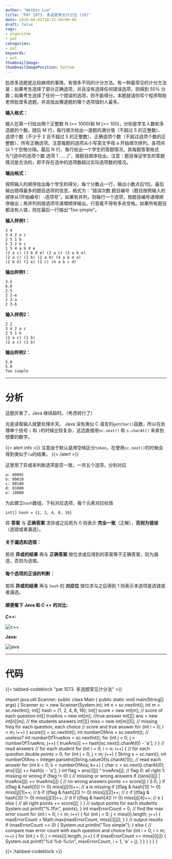 ```yaml
---
author: "Weibin Luo"
title: "PAT 1073. 多选题常见计分法 (20)"
date: 2018-04-01T18:25:50+09:00
draft: false
tags:
- algorithm
- pat
categories:
- pat
keywords:
- pat
thumbnailImage:
thumbnailImagePosition: bottom
---
```


批改多选题是比较麻烦的事情，有很多不同的计分方法。有一种最常见的计分方法是：如果考生选择了部分正确选项，并且没有选择任何错误选项，则得到 50% 分数；如果考生选择了任何一个错误的选项，则不能得分。本题就请你写个程序帮助老师批改多选题，并且指出哪道题的哪个选项错的人最多。

<!--more-->

**输入格式：**

输入在第一行给出两个正整数 N (<= 1000)和 M (<= 100)，分别是学生人数和多选题的个数。随后 M 行，每行顺次给出一道题的满分值（不超过 5 的正整数）、选项个数（不少于 2 且不超过 5 的正整数）、正确选项个数（不超过选项个数的正整数）、所有正确选项。注意每题的选项从小写英文字母 a 开始顺次排列。各项间以 1 个空格分隔。最后 N 行，每行给出一个学生的答题情况，其每题答案格式为“(选中的选项个数 选项 1 ……)”，按题目顺序给出。注意：题目保证学生的答题情况是合法的，即不存在选中的选项数超过实际选项数的情况。

**输出格式：**

按照输入的顺序给出每个学生的得分，每个分数占一行，输出小数点后1位。最后输出错得最多的题目选项的信息，格式为：“错误次数 题目编号（题目按照输入的顺序从1开始编号）-选项号”。如果有并列，则每行一个选项，按题目编号递增顺序输出；再并列则按选项号递增顺序输出。行首尾不得有多余空格。如果所有题目都没有人错，则在最后一行输出“Too simple”。

**输入样例1：**
```
3 4
3 4 2 a c
2 5 1 b
5 3 2 b c
1 5 4 a b d e
(2 a c) (3 b d e) (2 a c) (3 a b e)
(2 a c) (1 b) (2 a b) (4 a b d e)
(2 b d) (1 e) (1 c) (4 a b c d)
```
**输出样例1：**
```
3.5
6.0
2.5
2 2-e
2 3-a
2 3-b
```
**输入样例2：**
```
2 2
3 4 2 a c
2 5 1 b
(2 a c) (1 b)
(2 a c) (1 b)
```
**输出样例2：**
```
5.0
5.0
Too simple
```

---

# 分析

这题厉害了，Java 继续超时。（考虑转行了）

光是读取输入就要处理半天。
Java 没有类似 C 语言的`getChar()`函数，所以在处理单个括号 `(` 和 `)`的时候比较复杂，这边直接用`sc.next()` 和 `s.charAt()` 来拿到想要的数字。

{{< alert info >}}
注意由于默认是用空格区分`token`，在使用`sc.next()`的时候会得到类似于`(a`的结果。
{{< /alert >}}


这里用了异或来判断选项是否一致，一共五个选项，分别对应
```
a: 00001
b: 00010
c: 00100
d: 01000
e: 10000
```
为此建立`hash`数组，下标对应选项，每个元素对应权值
```
int[] hash = {1, 2, 4, 8, 16}
```
将 **答案** 与 **正确答案** 求异或之后若为 0 则表示 **完全一致**（正解），**否则为错误**（选错或者漏选）。

#### 关于漏选和选错：

若将 **异或的结果** 再与 **正确答案** 按位求或后得到的答案等于正确答案，则为漏选，否则为选错。

#### 每个选项的正误的判断：

若将 **异或的结果** 再与 `hash` 的 **对应位** 按位求与之后得到 1 则表示本选项是选错或者漏选。

#### 顺便看下 Java 和 C ++ 的对比:

**C++:**

![c++](http://res.cloudinary.com/luoweibinb/image/upload/v1522576348/hugo/pat/b_1073_cpp.png)

**Java:**

![java](https://res.cloudinary.com/luoweibinb/image/upload/v1522576348/hugo/pat/b_1073_java.png)

---

# 代码

{{< tabbed-codeblock "pat 1073. 多选题常见计分法" >}}
<!-- tab java -->
import java.util.Scanner;
public class Main {
    public static void main(String[] args) {
        Scanner sc = new Scanner(System.in);
        int n = sc.nextInt();
        int m = sc.nextInt();
        int[] hash = {1, 2, 4, 8, 16};
        int[] score = new int[m]; // score of each question
        int[] trueAns = new int[m]; //true answer
        int[][] ans = new int[n][m]; // the students answers
        int[][] miss = new int[m][5]; // missing freq for each question, each choice
        // score and true answer
        for (int i = 0; i < m; i++) {
        	score[i] = sc.nextInt();
        	int numberOfAns = sc.nextInt(); // useless?
        	int numberOfTrueAns = sc.nextInt();
        	for (int j = 0; j < numberOfTrueAns; j++) {
        		trueAns[i] += hash[sc.next().charAt(0) - 'a'];
        	}
        }
        // read answers
        // for each student
        for (int i = 0; i < n; i++) {
            // for each question
            double points = 0;
            for (int j = 0; j < m; j++) {
                String s = sc.next();
                int numberOfAns = Integer.parseInt(String.valueOf(s.charAt(1)));
                // read each answer
                for (int k = 0; k < numberOfAns; k++) {
                    char c = sc.next().charAt(0);
                    ans[i][j] += hash[c - 'a'];
                }
            	int flag = ans[i][j] ^ trueAns[j]; // flag 0: all right 1: missing or wrong
            	if (flag != 0) {
                    // missing or wrong answers
                    if ((ans[i][j] | trueAns[j]) == trueAns[j]) {
                        // no wrong answers
                        points += score[j] / 2.0;
                    }
                    if ((flag & hash[0]) != 0) miss[j][0]++; // a is missing
                    if ((flag & hash[1]) != 0) miss[j][1]++; // b
                    if ((flag & hash[2]) != 0) miss[j][2]++; // c
                    if ((flag & hash[3]) != 0) miss[j][3]++; // d
                    if ((flag & hash[4]) != 0) miss[j][4]++; // e
            	} else {
                    // all right
                    points += score[j];
            	}
            }
            // output points for each students
            System.out.printf("%.1f\n", points);
        }
        int maxErrorCount = 0;
        // find the max error count
        for (int i = 0; i < m; i++) {
                for (int j = 0; j < miss[i].length; j++) {
                    maxErrorCount = Math.max(maxErrorCount, miss[i][j]);
                }
        }
        // output results
        if (maxErrorCount == 0) {
            System.out.println("Too simple");
        } else {
            // compare max error count with each question and choice
            for (int i = 0; i < m; i++) {
                for (int j = 0; j < miss[i].length; j++) {
                    if (maxErrorCount == miss[i][j]) {
                        System.out.printf("%d %d-%c\n", maxErrorCount, i + 1, 'a' + j);
                    }
                }
            }
        }
    }
}
<!-- endtab -->
{{< /tabbed-codeblock >}}
